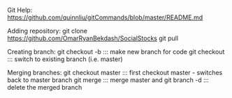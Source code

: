 Git Help: https://github.com/quinnliu/gitCommands/blob/master/README.md

Adding repository:
git clone https://github.com/OmarRyanBekdash/SocialStocks
git pull

Creating branch:
git checkout -b <new branch name> ::: make new branch for code
git checkout <existing branch name> ::: switch to existing branch (i.e. master)

Merging branches:
git checkout master ::: first checkout master - switches back to master branch
git merge <branch name> ::: merge master and <branch name>
git branch -d <branch name> ::: delete the merged branch
